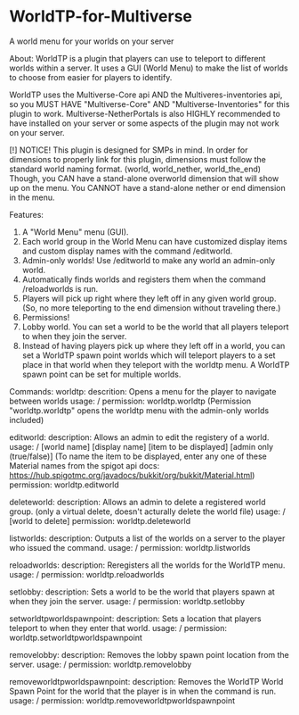 # WorldTP-for-Multiverse
A world menu for your worlds on your server

About:
WorldTP is a plugin that players can use to teleport to different worlds within a server. It uses a GUI (World Menu) to make the list of worlds to choose from easier for players to identify.

WorldTP uses the Multiverse-Core api AND the Multiveres-inventories api, so you MUST HAVE "Multiverse-Core" AND "Multiverse-Inventories" for this plugin to work. Multiverse-NetherPortals is also HIGHLY recommended to have installed on your server or some aspects of the plugin may not work on your server.

[!] NOTICE! This plugin is designed for SMPs in mind. In order for dimensions to properly link for this plugin, dimensions must follow the standard world naming format. (world, world_nether, world_the_end) Though, you CAN have a stand-alone overworld dimension that will show up on the menu. You CANNOT have a stand-alone nether or end dimension in the menu.

Features:
1. A "World Menu" menu (GUI).
2. Each world group in the World Menu can have customized display items and custom display names with the command /editworld.
3. Admin-only worlds! Use /editworld to make any world an admin-only world.
4. Automatically finds worlds and registers them when the command /reloadworlds is run.
5. Players will pick up right where they left off in any given world group. (So, no more teleporting to the end dimension without traveling there.)
6. Permissions!
7. Lobby world. You can set a world to be the world that all players teleport to when they join the server.
8. Instead of having players pick up where they left off in a world, you can set a WorldTP spawn point worlds which will teleport players to a set place in that world when they teleport with the worldtp menu. A WorldTP spawn point can be set for multiple worlds.

Commands:
  worldtp:
    descrition: Opens a menu for the player to navigate between worlds
    usage: /<command>
    permission: worldtp.worldtp (Permission "worldtp.worldtp" opens the worldtp menu with the admin-only worlds included)

  editworld:
    description: Allows an admin to edit the registery of a world.
    usage: /<command> [world name] [display name] [item to be displayed] [admin only (true/false)] (To name the item to be displayed, enter any one of these Material names from the spigot api docs: https://hub.spigotmc.org/javadocs/bukkit/org/bukkit/Material.html)
    permission: worldtp.editworld

  deleteworld:
    description: Allows an admin to delete a registered world group. (only a virtual delete, doesn't acturally delete the world file)
    usage: /<command> [world to delete]
    permission: worldtp.deleteworld

  listworlds:
    description: Outputs a list of the worlds on a server to the player who issued the command.
    usage: /<command>
    permission: worldtp.listworlds

  reloadworlds:
    description: Reregisters all the worlds for the WorldTP menu.
    usage: /<command>
    permission: worldtp.reloadworlds

setlobby:
  description: Sets a world to be the world that players spawn at when they join the server.
  usage: /<command>
  permission: worldtp.setlobby

setworldtpworldspawnpoint:
  description: Sets a location that players teleport to when they enter that world.
  usage: /<command>
  permission: worldtp.setworldtpworldspawnpoint

removelobby:
  description: Removes the lobby spawn point location from the server.
  usage: /<command>
  permission: worldtp.removelobby

removeworldtpworldspawnpoint:
  description: Removes the WorldTP World Spawn Point for the world that the player is in when the command is run.
  usage: /<command>
  permission: worldtp.removeworldtpworldspawnpoint
